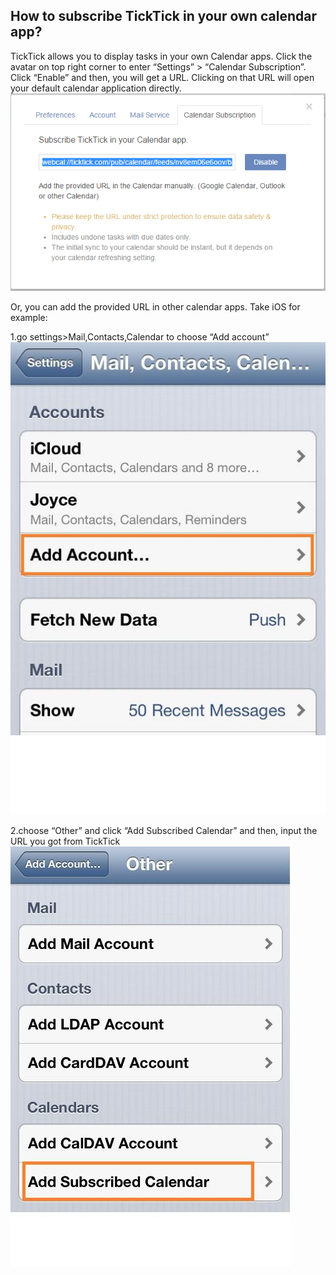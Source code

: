## How to subscribe TickTick in your own calendar app?

TickTick allows you to display tasks in your own Calendar apps. Click the avatar on top right  corner to enter “Settings” > “Calendar Subscription”. Click “Enable” and then, you will get a URL. Clicking on that URL will open your default calendar application directly.
![](../images/image019.png)

Or, you can add the provided URL in other calendar apps. Take iOS for example:

1.go settings>Mail,Contacts,Calendar to choose “Add account”
![](../images/image021.jpg)

2.choose “Other” and click “Add Subscribed Calendar” and then, input the URL you got from TickTick
![](../images/image022.jpg)






